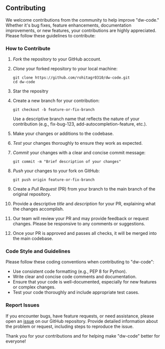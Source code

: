 ## Contributing

We welcome contributions from the community to help improve "dw-code." Whether it's bug fixes, feature enhancements, documentation improvements, or new features, your contributions are highly appreciated. Please follow these guidelines to contribute:

### How to Contribute

1. *Fork* the repository to your GitHub account.

2. *Clone* your forked repository to your local machine:

   ```
   git clone https://github.com/rohitagr0310/dw-code.git
   cd dw-code
   ```
   
3. Star the repositry
   

4. Create a new branch for your contribution:

   ```
   git checkout -b feature-or-fix-branch
   ```

   Use a descriptive branch name that reflects the nature of your contribution (e.g., fix-bug-123, add-autocompletion-feature, etc.).

5. Make your changes or additions to the codebase.

6. *Test* your changes thoroughly to ensure they work as expected.

7. *Commit* your changes with a clear and concise commit message:

   ```
   git commit -m "Brief description of your changes"
   ```

8. *Push* your changes to your fork on GitHub:

   ```
   git push origin feature-or-fix-branch
   ```
   

9. Create a *Pull Request* (PR) from your branch to the main branch of the original repository.

10. Provide a descriptive *title* and *description* for your PR, explaining what the changes accomplish.

11. Our team will review your PR and may provide feedback or request changes. Please be responsive to any comments or suggestions.

12. Once your PR is approved and passes all checks, it will be merged into the main codebase.

### Code Style and Guidelines

Please follow these coding conventions when contributing to "dw-code":

- Use consistent code formatting (e.g., PEP 8 for Python).
- Write clear and concise code comments and documentation.
- Ensure that your code is well-documented, especially for new features or complex changes.
- Test your code thoroughly and include appropriate test cases.

### Report Issues

If you encounter bugs, have feature requests, or need assistance, please open an [issue](https://github.com/rohitagr0310/dw-code/issues) on our GitHub repository. Provide detailed information about the problem or request, including steps to reproduce the issue.

Thank you for your contributions and for helping make "dw-code" better for everyone!
